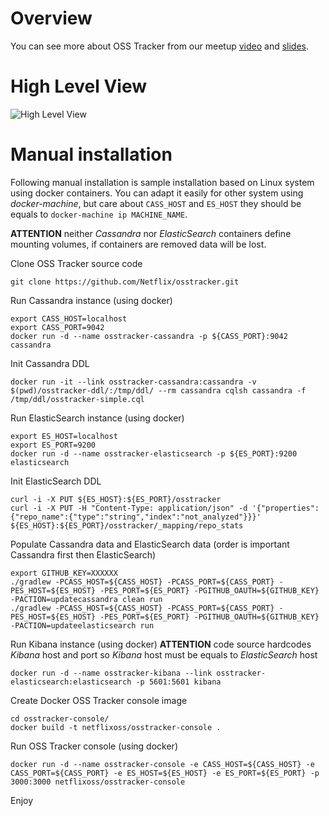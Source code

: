 Overview
========

You can see more about OSS Tracker from our meetup [video](https://www.youtube.com/watch?v=5s-SS_aXoi0) and [slides](http://www.slideshare.net/aspyker/netflix-open-source-meetup-season-4-episode-1).

High Level View
===============

![High Level View](https://raw.githubusercontent.com/Netflix/osstracker/documentation/osstracker-docs/HighLevelView.png)

Manual installation
===================

Following manual installation is sample installation based on Linux system using docker containers. You can adapt it easily for other system using *docker-machine*, but care about `CASS_HOST` and `ES_HOST` they should be equals to `docker-machine ip MACHINE_NAME`.

**ATTENTION** neither *Cassandra* nor *ElasticSearch* containers define mounting volumes, if containers are removed data will be lost.

Clone OSS Tracker source code

```
git clone https://github.com/Netflix/osstracker.git
```

Run Cassandra instance (using docker)

```
export CASS_HOST=localhost
export CASS_PORT=9042
docker run -d --name osstracker-cassandra -p ${CASS_PORT}:9042 cassandra
```

Init Cassandra DDL

```
docker run -it --link osstracker-cassandra:cassandra -v $(pwd)/osstracker-ddl/:/tmp/ddl/ --rm cassandra cqlsh cassandra -f /tmp/ddl/osstracker-simple.cql
```

Run ElasticSearch instance (using docker)

```
export ES_HOST=localhost
export ES_PORT=9200
docker run -d --name osstracker-elasticsearch -p ${ES_PORT}:9200 elasticsearch
```

Init ElasticSearch DDL

```
curl -i -X PUT ${ES_HOST}:${ES_PORT}/osstracker
curl -i -X PUT -H "Content-Type: application/json" -d '{"properties":{"repo_name":{"type":"string","index":"not_analyzed"}}}' ${ES_HOST}:${ES_PORT}/osstracker/_mapping/repo_stats
```

Populate Cassandra data and ElasticSearch data (order is important Cassandra first then ElasticSearch)

```
export GITHUB_KEY=XXXXXX
./gradlew -PCASS_HOST=${CASS_HOST} -PCASS_PORT=${CASS_PORT} -PES_HOST=${ES_HOST} -PES_PORT=${ES_PORT} -PGITHUB_OAUTH=${GITHUB_KEY} -PACTION=updatecassandra clean run
./gradlew -PCASS_HOST=${CASS_HOST} -PCASS_PORT=${CASS_PORT} -PES_HOST=${ES_HOST} -PES_PORT=${ES_PORT} -PGITHUB_OAUTH=${GITHUB_KEY} -PACTION=updateelasticsearch run
```

Run Kibana instance (using docker)
**ATTENTION** code source hardcodes *Kibana* host and port so *Kibana* host must be equals to *ElasticSearch* host

```
docker run -d --name osstracker-kibana --link osstracker-elasticsearch:elasticsearch -p 5601:5601 kibana
```

Create Docker OSS Tracker console image

```
cd osstracker-console/
docker build -t netflixoss/osstracker-console .
```

Run OSS Tracker console (using docker)

```
docker run -d --name osstracker-console -e CASS_HOST=${CASS_HOST} -e CASS_PORT=${CASS_PORT} -e ES_HOST=${ES_HOST} -e ES_PORT=${ES_PORT} -p 3000:3000 netflixoss/osstracker-console
```

Enjoy


